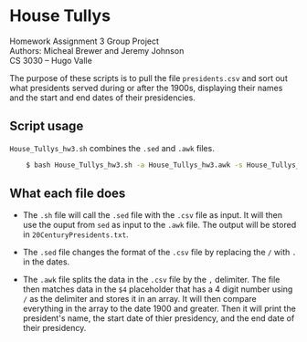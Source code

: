 # House Tullys

Homework Assignment 3 Group Project  
Authors: Micheal Brewer and Jeremy Johnson  
CS 3030 &ndash; Hugo Valle

The purpose of these scripts is to pull the file `presidents.csv` and sort out what presidents served during or after the 1900s, displaying their names and the start and end dates of their presidencies. 

## Script usage

`House_Tullys_hw3.sh` combines the `.sed` and `.awk` files.

```bash
    $ bash House_Tullys_hw3.sh -a House_Tullys_hw3.awk -s House_Tullys_hw3.sed -i president.csv
```

## What each file does

- The `.sh` file will call the `.sed` file with the `.csv` file as input. It will then use the ouput from `sed` as input to the `.awk` file. The output will be stored in `20CenturyPresidents.txt`.

- The `.sed` file changes the format of the `.csv` file by replacing the `/` with `.` in the dates. 

- The `.awk` file splits the data in the `.csv` file by the `,` delimiter.
  The file then matches data in the `$4` placeholder that has a 4 digit number using `/` as the delimiter and stores it in an array.
  It will then compare everything in the array to the date 1900 and greater. Then it will print the president's name, the start date of thier presidency, and the end date of their presidency. 

